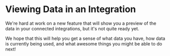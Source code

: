 # Viewing Data in an Integration

We're hard at work on a new feature that will show you a preview of the data in your connected integrations, but it's not quite ready yet.

We hope that this will help you get a sense of what data you have, how data is currently being used, and what awesome things you might be able to do next!
